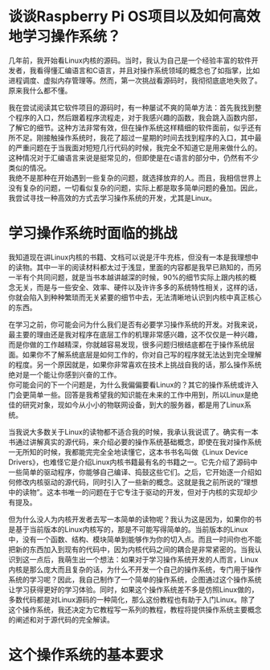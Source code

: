 # 谈谈Raspberry Pi OS项目以及如何高效地学习操作系统？
几年前，我开始看Linux内核的源码。当时，我认为自己是一个经验丰富的软件开发者，我看得懂汇编语言和C语言，并且对操作系统领域的概念也了如指掌，比如进程调度、虚拟内存管理等。然而，第一次挑战看源码时，我彻彻底底地失败了。原来我什么都不懂。  
  
我在尝试阅读其它软件项目的源码时，有一种屡试不爽的简单方法：首先我找到整个程序的入口，然后跟着程序流程走，对于我感兴趣的函数，我会跳入函数内部，了解它的细节。这种方法非常有效，但在操作系统这样精细的软件面前，似乎还有所不足。刚接触操作系统时，我花了超过一星期的时间去找到程序的入口，其中最的严重问题在于当我面对短短几行代码的时候，我完全不知道它是用来做什么的。这种情况对于汇编语言来说是挺常见的，但即使是在c语言的部分中，仍然有不少类似的情况。  
我绝不是那种在开始遇到一些复杂的问题，就选择放弃的人。而且，我相信世界上没有复杂的问题，一切看似复杂的问题，实际上都是取多简单问题的叠加。因此，我尝试寻找一种高效的方式去学习操作系统的开发，尤其是Linux。  
  
# 学习操作系统时面临的挑战
我知道现在讲Linux内核的书籍、文档可以说是汗牛充栋，但没有一本是我理想中的读物。其中一半的阅读材料都太过于浅显，里面的内容都是我早已熟知的，而另一半有个共同问题，就是当书本越讲越深的时候，90%的细节实际上跟内核的概念无关，而是与一些安全、效率、硬件以及许许多多的系统特性相关，这样的话，你就会陷入到种种繁琐而无关紧要的细节中去，无法清晰地认识到内核中真正核心的东西。  
  
在学习之前，你可能会问为什么我们是否有必要学习操作系统的开发。对我来说，最主要的理由还是我对程序在底层工作的机理非常感兴趣，这不仅仅是一种兴趣，而是你做的工作越精深，你就越容易发现，很多问题归根结底都在于操作系统层面。如果你不了解系统底层是如何工作的，你对自己写的程序就无法达到完全理解的程度。另一个原因就是，如果你非常喜欢在技术上挑战自我的话，那么操作系统绝对是一个能让你感到兴奋的工作。  
你可能会问的下一个问题是，为什么我偏偏要看Linux的？其它的操作系统或许入门会更简单一些。回答是我希望我的知识能在未来的工作中用到，所以Linux是绝佳的研究对象，现如今从小小的物联网设备，到大的服务器，都是用了Linux系统。  
  
当我说大多数关于Linux的读物都不适合我的时候，我承认我说谎了。确实有一本书通过讲解真实的源代码，来介绍必要的操作系统基础概念，即使在我对操作系统一无所知的时候，我都能完完全全地读懂它，这本书书名叫做《Linux Device Drivers》，也难怪它是介绍Linux内核书籍最有名的书籍之一。它先介绍了源码中一些简单的驱动程序，你能够自己编译、捣鼓这些它们。之后，它开始逐一介绍如何修改内核驱动的源代码，同时引入了一些新的概念。这就是我之前所说的“理想中的读物”。这本书唯一的问题在于它专注于驱动的开发，但对于内核的实现却少有提及。  
  
但为什么没人为内核开发者去写一本简单的读物呢？我认为这是因为，如果你的书是基于当前版本的Linux内核写的，那是不可能写得简单的。当前版本的Linux中，没有一个函数、结构、模块简单到能够作为你的切入点。而且一时间你也不能把新的东西加入到现有的代码中，因为内核代码之间的耦合是非常紧密的。当我认识到这一点后，我萌生出一个想法：如果对于学习操作系统开发的人而言，Linux内核是那么庞大而且复杂的话，为什么不开发一个自己的操作系统，专门用于操作系统的学习呢？因此，我自己制作了一个简单的操作系统，企图通过这个操作系统让学习获得更好的学习体验。同时，如果这个操作系统差不多是仿照Linux做的，多数代码都是对Linux源码的一种简化，那么这份教程也有助于入门Linux。除了这个操作系统，我还决定为它教程写一系列的教程，教程将提供操作系统主要概念的阐述和对于源代码的完全解读。  
  
# 这个操作系统的基本要求